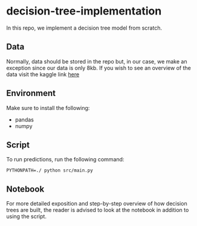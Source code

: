 # decision-tree-implementation

In this repo, we implement a decision tree model from scratch.


## Data

Normally, data should be stored in the repo but, in our case, we make an exception since our data is only 8kb. If you wish to see an overview of the data visit the kaggle link [here](https://www.kaggle.com/datasets/yersever/500-person-gender-height-weight-bodymassindex?resource=download)


## Environment

Make sure to install the following:

- pandas
- numpy


## Script

To run predictions, run the following command:

    PYTHONPATH=./ python src/main.py



## Notebook

For more detailed exposition and step-by-step overview of how decision trees are built, the reader is advised to look at the notebook in addition to using the script.
